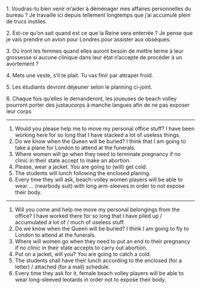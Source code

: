 1. Voudras-tu bien venir m’aider à déménager mes affaires personnelles du bureau ? Je travaille ici depuis tellement longtemps que j’ai accumulé plein de trucs inutiles.

2. Est-ce qu’on sait quand est ce que la Reine sera enterrée ? Je pense que je vais prendre un avion pour Londres pour assister aux obsèques.

3. Où iront les femmes quand elles auront besoin de mettre terme à leur grossesse si aucune clinique dans leur état n’accepte de procéder à un avortement ?

4. Mets une veste, s’il te plait. Tu vas finir par attraper froid.

5. Les étudiants devront déjeuner selon le planning ci-joint.  

6. Chaque fois qu’elles le demanderont, les joueuses de beach volley pourront porter des justaucorps à manche langues afin de ne pas exposer leur corps

___

1. Would you please help me to move my personal office stuff? I have been working here for so long that I have stacked a lot of useless things. 
2. Do we know when the Queen will be buried? I think that I am going to take a plane for London to attend at the funerals. 
3. Where women will go when they need to terminate pregnancy if no clinic in their state accept to make an abortion. 
4. Please, wear a jacket. You are going to (will) get cold. 
5. The students will lunch following the enclosed planing. 
6. Every time they will ask, beach-volley women players will be able to wear ... (nearbody suit) with long arm-sleeves in order to not expose their body.

___
1. Will you come and help me move my personal belongings from the office? I have worked there for so long that I have piled up / accumulated a lot of / much of useless stuff. 
2. Do we know when the Queen will be buried? I think I am going to fly to London to attend at the funerals. 
3. Where will women go when they need to put an end to their pregnancy if no clinic in their state accepts to carry out abortion. 
4. Put on a jacket, will you? You are going to catch a cold. 
5. The students shall have their lunch according to the enclosed (for a letter) / attached (for a mail) schedule. 
6. Every time they ask for it, female beach volley players will be able to wear long-sleeved leotards in order not to expose their body. 


